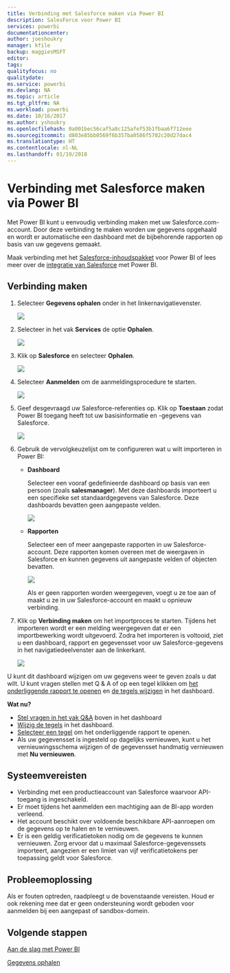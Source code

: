 ```yaml
---
title: Verbinding met Salesforce maken via Power BI
description: SalesForce voor Power BI
services: powerbi
documentationcenter: 
author: joeshoukry
manager: kfile
backup: maggiesMSFT
editor: 
tags: 
qualityfocus: no
qualitydate: 
ms.service: powerbi
ms.devlang: NA
ms.topic: article
ms.tgt_pltfrm: NA
ms.workload: powerbi
ms.date: 10/16/2017
ms.author: yshoukry
ms.openlocfilehash: 0a001bec56caf5a8c125afef53b1fbaa6f712eee
ms.sourcegitcommit: d803e85bb0569f6b357ba0586f5702c20d27dac4
ms.translationtype: HT
ms.contentlocale: nl-NL
ms.lasthandoff: 01/19/2018
---
```

# <a name="connect-to-salesforce-with-power-bi"></a>Verbinding met Salesforce maken via Power BI
Met Power BI kunt u eenvoudig verbinding maken met uw Salesforce.com-account. Door deze verbinding te maken worden uw gegevens opgehaald en wordt er automatische een dashboard met de bijbehorende rapporten op basis van uw gegevens gemaakt.

Maak verbinding met het [Salesforce-inhoudspakket](https://app.powerbi.com/getdata/services/salesforce) voor Power BI of lees meer over de [integratie van Salesforce](https://powerbi.microsoft.com/integrations/salesforce) met Power BI.

## <a name="how-to-connect"></a>Verbinding maken
1. Selecteer **Gegevens ophalen** onder in het linkernavigatievenster.
   
   ![](media/service-connect-to-salesforce/pbi_getdata.png) 
2. Selecteer in het vak **Services** de optie **Ophalen**.
   
   ![](media/service-connect-to-salesforce/pbi_getservices.png) 
3. Klik op **Salesforce** en selecteer **Ophalen**.  
   
   ![](media/service-connect-to-salesforce/salesforce.png)
4. Selecteer **Aanmelden** om de aanmeldingsprocedure te starten.
   
    ![](media/service-connect-to-salesforce/dialog.png)
5. Geef desgevraagd uw Salesforce-referenties op. Klik op **Toestaan** zodat Power BI toegang heeft tot uw basisinformatie en -gegevens van Salesforce.
   
   ![](media/service-connect-to-salesforce/sf_authorize.png)
6. Gebruik de vervolgkeuzelijst om te configureren wat u wilt importeren in Power BI:
   
   * **Dashboard**
     
     Selecteer een vooraf gedefinieerde dashboard op basis van een persoon (zoals **salesmanager**). Met deze dashboards importeert u een specifieke set standaardgegevens van Salesforce. Deze dashboards bevatten geen aangepaste velden.
     
     ![](media/service-connect-to-salesforce/pbi_salesforcechooserole.png)
   * **Rapporten**
     
     Selecteer een of meer aangepaste rapporten in uw Salesforce-account. Deze rapporten komen overeen met de weergaven in Salesforce en kunnen gegevens uit aangepaste velden of objecten bevatten.
     
     ![](media/service-connect-to-salesforce/pbi_salesforcereports.png)
     
     Als er geen rapporten worden weergegeven, voegt u ze toe aan of maakt u ze in uw Salesforce-account en maakt u opnieuw verbinding.
7. Klik op **Verbinding maken** om het importproces te starten. Tijdens het importeren wordt er een melding weergegeven dat er een importbewerking wordt uitgevoerd. Zodra het importeren is voltooid, ziet u een dashboard, rapport en gegevensset voor uw Salesforce-gegevens in het navigatiedeelvenster aan de linkerkant.
   
   ![](media/service-connect-to-salesforce/pbi_getdatasalesforcedash.png)

U kunt dit dashboard wijzigen om uw gegevens weer te geven zoals u dat wilt. U kunt vragen stellen met Q & A of op een tegel klikken om [het onderliggende rapport te openen](service-dashboard-tiles.md) en [de tegels wijzigen](service-dashboard-edit-tile.md) in het dashboard.

**Wat nu?**

* [Stel vragen in het vak Q&A](power-bi-q-and-a.md) boven in het dashboard
* [Wijzig de tegels](service-dashboard-edit-tile.md) in het dashboard.
* [Selecteer een tegel](service-dashboard-tiles.md) om het onderliggende rapport te openen.
* Als uw gegevensset is ingesteld op dagelijks vernieuwen, kunt u het vernieuwingsschema wijzigen of de gegevensset handmatig vernieuwen met **Nu vernieuwen**.

## <a name="system-requirements"></a>Systeemvereisten
* Verbinding met een productieaccount van Salesforce waarvoor API-toegang is ingeschakeld.
* Er moet tijdens het aanmelden een machtiging aan de BI-app worden verleend.
* Het account beschikt over voldoende beschikbare API-aanroepen om de gegevens op te halen en te vernieuwen.
* Er is een geldig verificatietoken nodig om de gegevens te kunnen vernieuwen. Zorg ervoor dat u maximaal Salesforce-gegevenssets importeert, aangezien er een limiet van vijf verificatietokens per toepassing geldt voor Salesforce.

## <a name="troubleshooting"></a>Probleemoplossing
Als er fouten optreden, raadpleegt u de bovenstaande vereisten. Houd er ook rekening mee dat er geen ondersteuning wordt geboden voor aanmelden bij een aangepast of sandbox-domein.

## <a name="next-steps"></a>Volgende stappen
[Aan de slag met Power BI](service-get-started.md)

[Gegevens ophalen](service-get-data.md)

